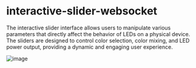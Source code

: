 # interactive-slider-websocket

The interactive slider interface allows users to manipulate various parameters that directly affect the behavior of LEDs on a physical device. The sliders are designed to control color selection, color mixing, and LED power output, providing a dynamic and engaging user experience.

![image](https://github.com/magdalenabegic/interactive-slider-websocket/assets/98237744/a4e11f0d-4424-4c43-a465-2b5e4c2a69a4)
